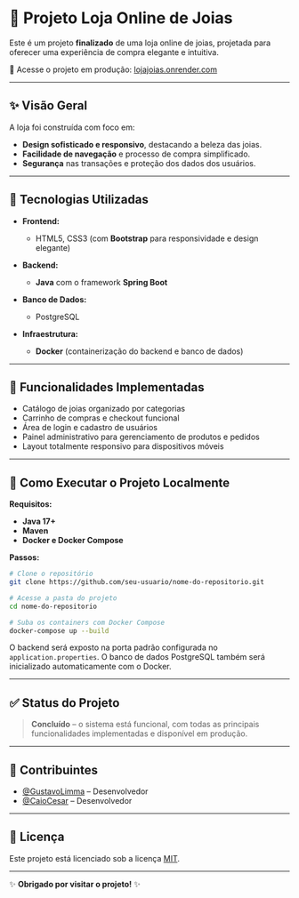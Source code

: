 # 💎 Projeto Loja Online de Joias

Este é um projeto **finalizado** de uma loja online de joias, projetada para oferecer uma experiência de compra elegante e intuitiva.

🔗 Acesse o projeto em produção: [lojajoias.onrender.com](https://lojajoias.onrender.com)

---

## ✨ Visão Geral

A loja foi construída com foco em:
- **Design sofisticado e responsivo**, destacando a beleza das joias.
- **Facilidade de navegação** e processo de compra simplificado.
- **Segurança** nas transações e proteção dos dados dos usuários.

---

## 🚀 Tecnologias Utilizadas

- **Frontend:**
  - HTML5, CSS3 (com **Bootstrap** para responsividade e design elegante)

- **Backend:**
  - **Java** com o framework **Spring Boot**

- **Banco de Dados:**
  - PostgreSQL

- **Infraestrutura:**
  - **Docker** (containerização do backend e banco de dados)

---

## 🎨 Funcionalidades Implementadas

- Catálogo de joias organizado por categorias
- Carrinho de compras e checkout funcional
- Área de login e cadastro de usuários
- Painel administrativo para gerenciamento de produtos e pedidos
- Layout totalmente responsivo para dispositivos móveis

---

## 🔧 Como Executar o Projeto Localmente

**Requisitos:**
- **Java 17+**
- **Maven**
- **Docker e Docker Compose**

**Passos:**

```bash
# Clone o repositório
git clone https://github.com/seu-usuario/nome-do-repositorio.git

# Acesse a pasta do projeto
cd nome-do-repositorio

# Suba os containers com Docker Compose
docker-compose up --build
````

O backend será exposto na porta padrão configurada no `application.properties`. O banco de dados PostgreSQL também será inicializado automaticamente com o Docker.

---

## ✅ Status do Projeto

> **Concluído** – o sistema está funcional, com todas as principais funcionalidades implementadas e disponível em produção.

---

## 👥 Contribuintes

* [@GustavoLimma](https://github.com/GustavoLimma) – Desenvolvedor
* [@CaioCesar](https://github.com/Caio-Cesar-Miranda) – Desenvolvedor

---

## 📜 Licença

Este projeto está licenciado sob a licença [MIT](LICENSE).

---

✨ **Obrigado por visitar o projeto!** ✨

